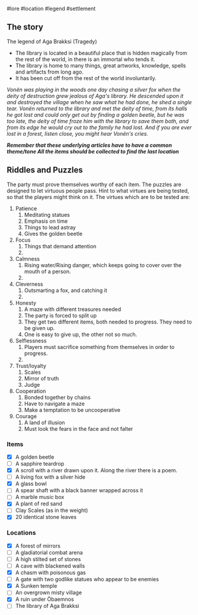 #lore #location #legend #settlement 
## The story
The legend of Aga Brakksi (Tragedy)

- The library is located in a beautiful place that is hidden magically from the rest of the world, in there is an immortal who tends it.
- The library is home to many things, great artworks, knowledge, spells and artifacts from long ago.
- It has been cut off from the rest of the world involuntarily.

*Vonën was playing in the woods one day chasing a silver fox when the deity of destruction grew jealous of Aga's library. He descended upon it and destroyed the village when he saw what he had done, he shed a single tear. Vonën returned to the library and met the deity of time, from its halls he got lost and could only get out by finding a golden beetle, but he was too late, the deity of time froze him with the library to save them both, and from its edge he would cry out to the family he had lost. And if you are ever lost in a forest, listen close, you might hear Vonën's cries.*

***Remember that these underlying articles have to have a common theme/tone
All the items should be collected to find the last location***

## Riddles and Puzzles
The party must prove themselves worthy of each item. The puzzles are designed to let virtuous people pass.
Hint to what virtues are being tested, so that the players might think on it.
The virtues which are to be tested are:
1. Patience 
	1. Meditating statues 
	2. Emphasis on time
	3. Things to lead astray
	4. Gives the golden beetle
2. Focus 
	1. Things that demand attention
	2. 
3. Calmness 
	1. Rising water/Rising danger, which keeps going to cover over the mouth of a person.
	2. 
4. Cleverness 
	1. Outsmarting a fox, and catching it
	2. 
5. Honesty 
	1. A maze with different treasures needed
	2. The party is forced to split up
	3. They get two different items, both needed to progress. They need to be given up.
	4. One is easy to give up, the other not so much.
6. Selflessness 
	1. Players must sacrifice something from themselves in order to progress.
	2. 
7. Trust/loyalty 
	1. Scales
	2. Mirror of truth
	3. Judge
8. Cooperation 
	1. Bonded together by chains
	2. Have to navigate a maze
	3. Make a temptation to be uncooperative
9. Courage
	1. A land of illusion
	2. Must look the fears in the face and not falter

### Items
- [x] A golden beetle 
- [ ] A sapphire teardrop 
- [x] A scroll with a river drawn upon it. Along the river there is a poem. 
- [ ] A living fox with a silver hide 
- [x] A glass bowl
- [ ] A spear shaft with a black banner wrapped across it
- [ ] A marble music box
- [x] A plant of red sand
- [ ] Clay Scales (as in the weight)
- [x] 20 identical stone leaves 

### Locations
- [x] A forest of mirrors 
- [ ] A gladiatorial combat arena 
- [ ] A high stilted set of stones 
- [ ] A cave with blackened walls 
- [x] A chasm with poisonous gas 
- [ ] A gate with two godlike statues who appear to be enemies 
- [x] A Sunken temple
- [ ] An overgrown misty village
- [x] A ruin under Öbaemnos
- [ ] The library of Aga Brakksi